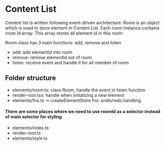 # Content List

Content list is written following event-driven architecture. Room is an object which is used to store element in Content List. Each room instance contains room Id array. This array stores all element id in this room.&#x20;

Room class has 3 main functions: add, remove and listen

* add: add elementId into room
* remove: remove elementId out of room
* listen: receive event and handle it for all member of room

## Folder structure

* elements/room.ts: class Room,  handle the event in listen function
* render-root.tsx: handle when initializing  a new element
* elements/fns.ts -> createElementStore fns: undo/redo handling

#### There are some places where we need to use roomId as a selector instead of main selector for styling

* elements/index.ts:
* render-root.ts
* elements/style.ts
